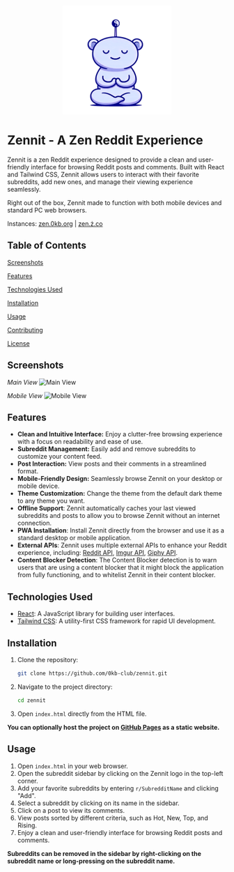 <p align="center"><img src="assets\favicon\favicon.svg" height="250" width="250"/></p>

# Zennit - A Zen Reddit Experience

Zennit is a zen Reddit experience designed to provide a clean and user-friendly interface for browsing Reddit posts and comments. Built with React and Tailwind CSS, Zennit allows users to interact with their favorite subreddits, add new ones, and manage their viewing experience seamlessly.

Right out of the box, Zennit made to function with both mobile devices and standard PC web browsers.

Instances: [zen.0kb.org](https://zen.0kb.org/) | [zen.ż.co](https://zen.ż.co/)

## Table of Contents

[Screenshots](#screenshots)

[Features](#features)

[Technologies Used](#technologies-used)

[Installation](#installation)

[Usage](#usage)

[Contributing](#contributing)

[License](#license)

## Screenshots

*Main View*
![Main View](https://raw.githubusercontent.com/0kb-club/zennit/main/screenshots/main.png)

*Mobile View*
![Mobile View](https://raw.githubusercontent.com/0kb-club/zennit/main/screenshots/mobile.png)

## Features

- **Clean and Intuitive Interface:** Enjoy a clutter-free browsing experience with a focus on readability and ease of use.
- **Subreddit Management:** Easily add and remove subreddits to customize your content feed.
- **Post Interaction:** View posts and their comments in a streamlined format.
- **Mobile-Friendly Design:** Seamlessly browse Zennit on your desktop or mobile device.
- **Theme Customization:** Change the theme from the default dark theme to any theme you want.
- **Offline Support**: Zennit automatically caches your last viewed subreddits and posts to allow you to browse Zennit without an internet connection.
- **PWA Installation**: Install Zennit directly from the browser and use it as a standard desktop or mobile application.
- **External APIs**: Zennit uses multiple external APIs to enhance your Reddit experience, including: [Reddit API](https://www.reddit.com/dev/api/), [Imgur API](https://api.imgur.com/), [Giphy API](https://developers.giphy.com/).
- **Content Blocker Detection**: The Content Blocker detection is to warn users that are using a content blocker that it might block the application from fully functioning, and to whitelist Zennit in their content blocker.

## Technologies Used

- [React](https://reactjs.org/): A JavaScript library for building user interfaces.
- [Tailwind CSS](https://tailwindcss.com/): A utility-first CSS framework for rapid UI development.

## Installation

1. Clone the repository:

   ```bash
   git clone https://github.com/0kb-club/zennit.git
   ```

2. Navigate to the project directory:

   ```bash
   cd zennit
   ```

3. Open `index.html` directly from the HTML file.

**You can optionally host the project on [GitHub Pages](https://pages.github.com/) as a static website.**

## Usage
1. Open `index.html` in your web browser.
2. Open the subreddit sidebar by clicking on the Zennit logo in the top-left corner.
3. Add your favorite subreddits by entering `r/SubredditName` and clicking "Add".
4. Select a subreddit by clicking on its name in the sidebar.
5. Click on a post to view its comments.
6. View posts sorted by different criteria, such as Hot, New, Top, and Rising.
7. Enjoy a clean and user-friendly interface for browsing Reddit posts and comments.

__Subreddits can be removed in the sidebar by right-clicking on the subreddit name or long-pressing on the subreddit name.__